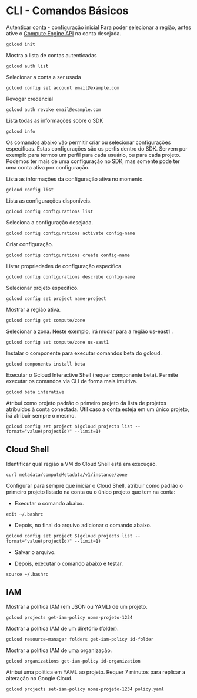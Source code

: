 # CLI - Comandos Básicos

Autenticar conta - configuração inicial
Para poder selecionar a região, antes ative o [Compute Engine API](https://console.cloud.google.com/apis/library/compute.googleapis.com) na conta desejada.

```
gcloud init
```

Mostra a lista de contas autenticadas
```
gcloud auth list
```

Selecionar a conta a ser usada
```
gcloud config set account email@example.com
```

Revogar credencial
```
gcloud auth revoke email@example.com
```

Lista todas as informações sobre o SDK
```
gcloud info
```

Os comandos abaixo vão permitir criar ou selecionar configurações específicas.
Estas configurações são os perfis dentro do SDK. Servem por exemplo para termos um perfil para cada usuário, ou para cada projeto. Podemos ter mais de uma configuração no SDK, mas somente pode ter uma conta ativa por configuração.

Lista as informações da configuração ativa no momento.
```
gcloud config list
```

Lista as configurações disponíveis.
```
gcloud config configurations list
```

Seleciona a configuração desejada.
```
gcloud config configurations activate config-name
```

Criar configuração.
```
gcloud config configurations create config-name
```

Listar propriedades de configuração específica.
```
gcloud config configurations describe config-name
```

Selecionar projeto específico.
```
gcloud config set project name-project
```

Mostrar a região ativa.
```
gcloud config get compute/zone
```

Selecionar a zona. Neste exemplo, irá mudar para a região us-east1 .
```
gcloud config set compute/zone us-east1
```

Instalar o componente para executar comandos beta do gcloud.
```
gcloud components install beta
```

Executar o Gcloud Interactive Shell (requer componente beta).
Permite executar os comandos via CLI de forma mais intuitiva.
```
gcloud beta interative
```

Atribui como projeto padrão o primeiro projeto da lista de projetos atribuídos à conta conectada.
Útil caso a conta esteja em um único projeto, irá atribuir sempre o mesmo.

```
gcloud config set project $(gcloud projects list --format="value(projectId)" --limit=1)
```

## Cloud Shell

Identificar qual região a VM do Cloud Shell está em execução. 
```
curl metadata/computeMetadata/v1/instance/zone
```

Configurar para sempre que iniciar o Cloud Shell, atribuir como padrão o primeiro projeto listado na conta ou o único projeto que tem na conta:

* Executar o comando abaixo.
```
edit ~/.bashrc
```

* Depois, no final do arquivo adicionar o comando abaixo.
```
gcloud config set project $(gcloud projects list --format="value(projectId)" --limit=1)
```

* Salvar o arquivo.

* Depois, executar o comando abaixo e testar.
```
source ~/.bashrc
```

## IAM

Mostrar a política IAM (em JSON ou YAML) de um projeto.
```
gcloud projects get-iam-policy nome-projeto-1234
```

Mostrar a política IAM de um diretório (folder).
```
gcloud resource-manager folders get-iam-policy id-folder
```

Mostrar a política IAM de uma organização.
```
gcloud organizations get-iam-policy id-organization
```

Atribui uma política em YAML ao projeto. Requer 7 minutos para replicar a alteração no Google Cloud.
```
gcloud projects set-iam-policy nome-projeto-1234 policy.yaml
```

